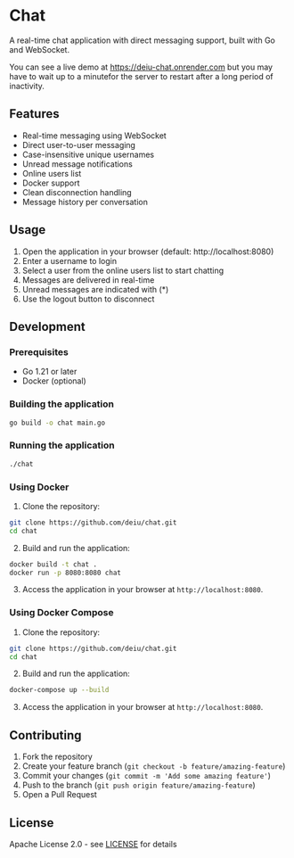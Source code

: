 # Chat

A real-time chat application with direct messaging support, built with Go and WebSocket.

You can see a live demo at https://deiu-chat.onrender.com but you may have to wait up to a minutefor the server to restart after a long period of inactivity.

## Features

- Real-time messaging using WebSocket
- Direct user-to-user messaging
- Case-insensitive unique usernames
- Unread message notifications
- Online users list
- Docker support
- Clean disconnection handling
- Message history per conversation

## Usage

1. Open the application in your browser (default: http://localhost:8080)
2. Enter a username to login
3. Select a user from the online users list to start chatting
4. Messages are delivered in real-time
5. Unread messages are indicated with (*)
6. Use the logout button to disconnect

## Development

### Prerequisites

- Go 1.21 or later
- Docker (optional)

### Building the application

```bash
go build -o chat main.go
```

### Running the application

```bash
./chat
```

### Using Docker

1. Clone the repository:

```bash
git clone https://github.com/deiu/chat.git
cd chat
```

2. Build and run the application:

```bash
docker build -t chat .
docker run -p 8080:8080 chat
```

3. Access the application in your browser at `http://localhost:8080`.

### Using Docker Compose

1. Clone the repository:

```bash
git clone https://github.com/deiu/chat.git
cd chat
```

2. Build and run the application:

```bash
docker-compose up --build
```

3. Access the application in your browser at `http://localhost:8080`.

## Contributing

1. Fork the repository
2. Create your feature branch (`git checkout -b feature/amazing-feature`)
3. Commit your changes (`git commit -m 'Add some amazing feature'`)
4. Push to the branch (`git push origin feature/amazing-feature`)
5. Open a Pull Request

## License

Apache License 2.0 - see [LICENSE](LICENSE) for details